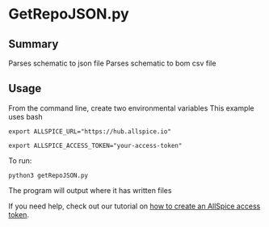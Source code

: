 # GetRepoJSON.py

## Summary
Parses schematic to json file
Parses schematic to bom csv file

## Usage
From the command line, create two environmental variables
This example uses bash

```
export ALLSPICE_URL="https://hub.allspice.io"

export ALLSPICE_ACCESS_TOKEN="your-access-token"

```

To run:
```
python3 getRepoJSON.py

```

The program will output where it has written files

If you need help, check out our tutorial on [how to create an AllSpice access token](https://allspice.document360.io/docs/how-to-create-an-allspice-authentication-application-access-token).

